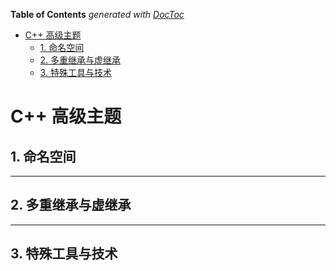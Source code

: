 <!-- START doctoc generated TOC please keep comment here to allow auto update -->
<!-- DON'T EDIT THIS SECTION, INSTEAD RE-RUN doctoc TO UPDATE -->
**Table of Contents**  *generated with [DocToc](https://github.com/thlorenz/doctoc)*

- [C++ 高级主题](#c-%E9%AB%98%E7%BA%A7%E4%B8%BB%E9%A2%98)
  - [1. 命名空间](#1-%E5%91%BD%E5%90%8D%E7%A9%BA%E9%97%B4)
  - [2. 多重继承与虚继承](#2-%E5%A4%9A%E9%87%8D%E7%BB%A7%E6%89%BF%E4%B8%8E%E8%99%9A%E7%BB%A7%E6%89%BF)
  - [3. 特殊工具与技术](#3-%E7%89%B9%E6%AE%8A%E5%B7%A5%E5%85%B7%E4%B8%8E%E6%8A%80%E6%9C%AF)

<!-- END doctoc generated TOC please keep comment here to allow auto update -->

# C++ 高级主题

## 1. 命名空间








---
## 2. 多重继承与虚继承






---
## 3. 特殊工具与技术